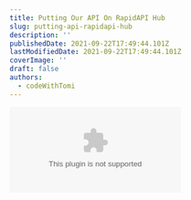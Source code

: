 ```yaml
---
title: Putting Our API On RapidAPI Hub
slug: putting-api-rapidapi-hub
description: ''
publishedDate: 2021-09-22T17:49:44.101Z
lastModifiedDate: 2021-09-22T17:49:44.101Z
coverImage: ''
draft: false
authors:
  - codeWithTomi
---
```


<Embed
  type="youtube"
  url="https://youtu.be/Zy0k1KnkO9w?t=2377"
  title="Putting Our API On RapidAPI Hub"
/>
